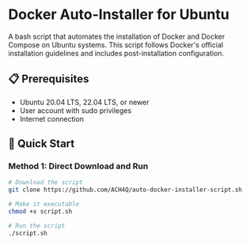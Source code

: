 # Docker Auto-Installer for Ubuntu

A bash script that automates the installation of Docker and Docker Compose on Ubuntu systems. This script follows Docker's official installation guidelines and includes post-installation configuration.

## 📋 Prerequisites

- Ubuntu 20.04 LTS, 22.04 LTS, or newer
- User account with sudo privileges
- Internet connection

## 🚀 Quick Start

### Method 1: Direct Download and Run

```bash
# Download the script
git clone https://github.com/ACH4Q/auto-docker-installer-script.sh

# Make it executable
chmod +x script.sh

# Run the script
./script.sh